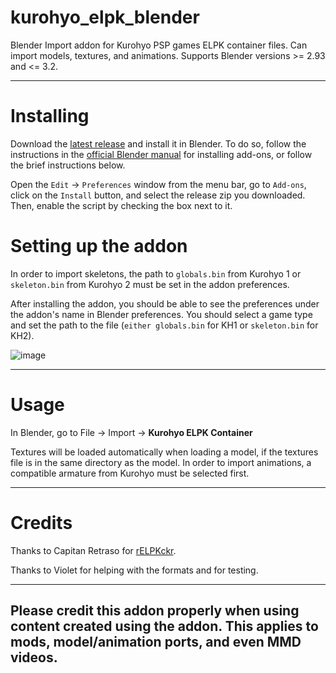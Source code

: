 # kurohyo_elpk_blender
Blender Import addon for Kurohyo PSP games ELPK container files. Can import models, textures, and animations. Supports Blender versions >= 2.93 and <= 3.2.
 
***
 
# Installing
Download the [latest release](https://github.com/SutandoTsukai181/kurohyo_elpk_blender/releases/latest) and install it in Blender. To do so, follow the instructions in the [official Blender manual](https://docs.blender.org/manual/en/latest/editors/preferences/addons.html) for installing add-ons, or follow the brief instructions below.

Open the `Edit` -> `Preferences` window from the menu bar, go to `Add-ons`, click on the `Install` button, and select the release zip you downloaded. Then, enable the script by checking the box next to it.

# Setting up the addon
In order to import skeletons, the path to `globals.bin` from Kurohyo 1 or `skeleton.bin` from Kurohyo 2 must be set in the addon preferences.

After installing the addon, you should be able to see the preferences under the addon's name in Blender preferences. You should select a game type and set the path to the file (`either globals.bin` for KH1 or `skeleton.bin` for KH2).

![image](https://user-images.githubusercontent.com/52977072/182150260-febc57b6-292a-4577-97d8-5e7716fc34c6.png)

***

# Usage
In Blender, go to File -> Import -> **Kurohyo ELPK Container**

Textures will be loaded automatically when loading a model, if the textures file is in the same directory as the model.
In order to import animations, a compatible armature from Kurohyo must be selected first.

***

# Credits
Thanks to Capitan Retraso for [rELPKckr](https://github.com/CapitanRetraso/rELPKckr).

Thanks to Violet for helping with the formats and for testing.

***

## Please credit this addon properly when using content created using the addon. This applies to mods, model/animation ports, and even MMD videos.
